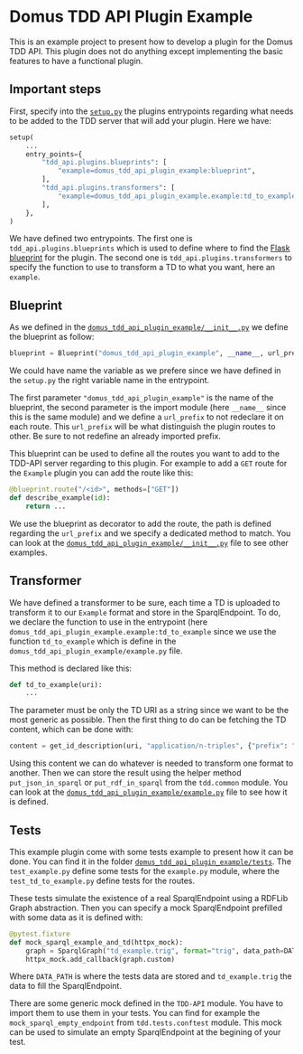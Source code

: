 # Domus TDD API Plugin Example

This is an example project to present how to develop a plugin for the Domus TDD API.
This plugin does not do anything except implementing the basic features
to have a functional plugin.

## Important steps

First, specify into the [`setup.py`](setup.py) the plugins entrypoints regarding
what needs to be added to the TDD server that will add your plugin.
Here we have:

```python
setup(
    ...
    entry_points={
        "tdd_api.plugins.blueprints": [
            "example=domus_tdd_api_plugin_example:blueprint",
        ],
        "tdd_api.plugins.transformers": [
            "example=domus_tdd_api_plugin_example.example:td_to_example",
        ],
    },
)
```

We have defined two entrypoints. The first one is `tdd_api.plugins.blueprints` which is used to
define where to find the [Flask blueprint](https://flask.palletsprojects.com/en/3.0.x/blueprints/) for
the plugin.
The second one is `tdd_api.plugins.transformers` to specify the function to use to transform a TD to
what you want, here an `example`.

## Blueprint

As we defined in the [`domus_tdd_api_plugin_example/__init__.py`](domus_tdd_api_plugin_example/__init__.py) we define the blueprint
as follow:

```python
blueprint = Blueprint("domus_tdd_api_plugin_example", __name__, url_prefix="/example")
```

We could have name the variable as we prefere since we have defined in the `setup.py` the right
variable name in the entrypoint.

The first parameter `"domus_tdd_api_plugin_example"` is the name of the blueprint, the second parameter is the
import module (here `__name__` since this is the same module) and we define a `url_prefix` to not redeclare it
on each route.
This `url_prefix` will be what distinguish the plugin routes to other. Be sure to not redefine an already imported
prefix.

This blueprint can be used to define all the routes you want to add to the TDD-API server regarding to
this plugin.
For example to add a `GET` route for the `Example` plugin you can add the route like this:

```python
@blueprint.route("/<id>", methods=["GET"])
def describe_example(id):
    return ...
```

We use the blueprint as decorator to add the route, the path is defined regarding the `url_prefix` and we
specify a dedicated method to match.
You can look at the [`domus_tdd_api_plugin_example/__init__.py`](domus_tdd_api_plugin_example/__init__.py) file to see
other examples.

## Transformer

We have defined a transformer to be sure, each time a TD is uploaded to transform it to our `Example` format
and store in the SparqlEndpoint. To do, we declare the function to use in the entrypoint (here
`domus_tdd_api_plugin_example.example:td_to_example` since we use the function `td_to_example` which is define in the
`domus_tdd_api_plugin_example/example.py` file.

This method is declared like this:

```python
def td_to_example(uri):
    ...
```

The parameter must be only the TD URI as a string since we want to be the most generic as possible. Then the first
thing to do can be fetching the TD content, which can be done with:

```python
content = get_id_description(uri, "application/n-triples", {"prefix": "td"})
```

Using this content we can do whatever is needed to transform one format to another.
Then we can store the result using the helper method `put_json_in_sparql` or `put_rdf_in_sparql` from the
`tdd.common` module.
You can look at the [`domus_tdd_api_plugin_example/example.py`](domus_tdd_api_plugin_example/example.py) file to see how it
is defined.

## Tests

This example plugin come with some tests example to present how it can be done.
You can find it in the folder [`domus_tdd_api_plugin_example/tests`](domus_tdd_api_plugin_example/tests).
The `test_example.py` define some tests for the `example.py` module, where the `test_td_to_example.py`
define tests for the routes.

These tests simulate the existence of a real SparqlEndpoint using a RDFLib Graph abstraction. Then you
can specify a mock SparqlEndpoint prefilled with some data as it is defined with:

```python
@pytest.fixture
def mock_sparql_example_and_td(httpx_mock):
    graph = SparqlGraph("td_example.trig", format="trig", data_path=DATA_PATH)
    httpx_mock.add_callback(graph.custom)
```

Where `DATA_PATH` is where the tests data are stored and `td_example.trig` the data to fill the SparqlEndpoint.

There are some generic mock defined in the `TDD-API` module. You have to import them to use them in your tests.
You can find for example the `mock_sparql_empty_endpoint` from `tdd.tests.conftest` module. This mock can be used
to simulate an empty SparqlEndpoint at the begining of your test.
